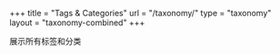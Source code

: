 +++
title = "Tags & Categories"
url = "/taxonomy/"
type = "taxonomy"
layout = "taxonomy-combined"
+++

展示所有标签和分类
